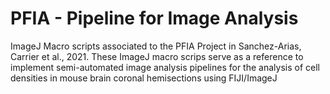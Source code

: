 # PFIA - Pipeline for Image Analysis
ImageJ Macro scripts associated to the PFIA Project in Sanchez-Arias, Carrier et al., 2021.
These ImageJ macro scrips serve as a reference to implement semi-automated image analysis pipelines for the analysis of cell densities in mouse brain coronal hemisections using FIJI/ImageJ
